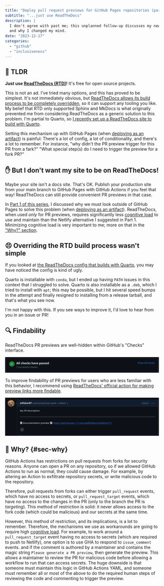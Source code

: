 ```yaml
---
title: "Deploy pull request previews for GitHub Pages repositories (part 2)"
subtitle: "...just use ReadTheDocs"
description: |
  I don't agree with past me; this unplanned follow-up discusses my new recommendation
  and why I changed my mind.
date: "2023-12-17"
categories:
  - "github"
  - "inclusiveness"
---
```


## :rocket: TLDR

**Just use [ReadTheDocs (RTD)](https://readthedocs.com)!** It's free for open source
projects.

This is not an ad. I've tried many options, and this has proved to be simplest. It's not
immediately obvious, but
[ReadTheDocs allows its build process to be completely overridden](https://docs.readthedocs.io/en/stable/build-customization.html#override-the-build-process),
so it can support any tooling you like. My belief that RTD only supported Sphinx and
MkDocs is what originally prevented me from considering ReadTheDocs as a generic
solution to this problem. I'm partial to Quarto, so
[I recently set up a ReadTheDocs site to build with Quarto](https://github.com/nsidc/usaon-benefit-tool/blob/main/.readthedocs.yaml).

Setting this mechanism up with GitHub Pages (when
[deploying as an artifact](https://github.com/orgs/community/discussions/30113#discussioncomment-7650234))
is painful: There's a lot of config, a lot of conditionality, and there's a lot to
remember. For instance, "why didn't the PR preview trigger for this PR from a fark?"
"What special step(s) do I need to trigger the preview for a fork PR?"


## :raised_hand: But I don't want my site to be on ReadTheDocs!

Maybe your site isn't a docs site. That's OK. Publish your production site from your
main branch to GitHub Pages with GitHub Actions if you feel that way! ReadTheDocs can
still provide convenient PR previews in that case.

In [Part 1 of this series](/posts/website-repo-pr-preview/index.md), I discussed why
we must look outside of GitHub Pages to solve this problem (when
[deploying as an artifact](https://github.com/orgs/community/discussions/30113#discussioncomment-7650234)).
ReadTheDocs, when used _only_ for PR previews, requires significantly less
[cognitive load](/cognitive_load.md)
to use and maintain than the Netlify alternative I suggested in Part 1. Minimizing
cognitive load is very important to me; more on that in the ["Why?" section](#sec-why).


## :persevere: Overriding the RTD build process wasn't simple

If you looked at
[the ReadTheDocs config that builds with Quarto](https://github.com/nsidc/usaon-benefit-tool/blob/main/.readthedocs.yaml),
you may have noticed the config is kind of ugly.

Quarto is installable with `conda`, but I ended up having `PATH` issues in this context
that I struggled to solve. Quarto is also installable as a `.deb`, which I tried to
install with `apt`; this may be possible, but I hit several speed bumps in the attempt
and finally resigned to installing from a release tarball, and that's what you see now.

I'm not happy with this. If you see ways to improve it, I'd love to hear from you in an
issue or PR!


## :mag: Findability

ReadTheDocs PR previews are well-hidden within GitHub's "Checks" interface.

![All checks have passed -- no indication there's a PR preview inside](github-all-checks-have-passed.png)

To improve findability of PR previews for users who are less familiar with this
behavior, I recommend using [ReadTheDocs' official action for making preview links more
findable](https://github.com/readthedocs/actions/tree/v1/preview).

![PR preview link is automatically added to PR description](github-rtd-pr-preview-in-description.png)


## :thinking: Why? {#sec-why}

GitHub Actions has restrictions on pull requests from forks for security reasons. Anyone
can open a PR on any repository, so if we allowed GitHub Actions to run as normal, they
could cause damage. For example, by altering an Action to exfiltrate repository secrets,
or write malicious code to the repository.

Therefore, pull requests from forks can either trigger `pull_request` events, which have
no access to secrets, or `pull_request_target` events, which have no access to the
changes in the PR (only to the branch the PR is _targeting_). This method of
restriction is solid: it never allows access to the fork code (which could be malicious)
and our secrets at the same time.

However, this method of restriction, and its implications, is a lot to remember.
Therefore, the mechanisms we use as workarounds are going to require high [cognitive
load](/cognitive_load.md). For example, to work around a `pull_request_target` event
having no access to secrets (which are required to push to Netlify), one option is to
use GHA to respond to `issue_comment` events. and if the comment is authored by a
maintainer and contains the magic string `Please generate a PR preview`, then generate
the preview. This allows a maintainer to review the PR for malicious code before
allowing a workflow to run that can access secrets. The huge downside is that someone
must maintain this logic in GitHub Actions YAML, and someone must remember all or most
of the above to do the required human steps of reviewing the code and commenting to
trigger the preview.
